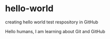 # hello-world
creating hello world test respository in GitHub

Hello humans, 
I am learning about Git and GitHub
